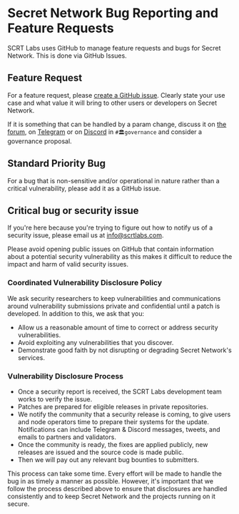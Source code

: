 # Secret Network Bug Reporting and Feature Requests

SCRT Labs uses GitHub to manage feature requests and bugs for Secret Network. This is done via GitHub Issues.

## Feature Request

For a feature request, please [create a GitHub issue](https://github.com/scrtlabs/SecretNetwork/issues/new). Clearly state your use case and what value it will bring to other users or developers on Secret Network.

If it is something that can be handled by a param change, discuss it on [the forum](https://forum.scrt.network/), on [Telegram](https://t.me/SecretGovernance) or on [Discord](https://chat.scrt.network) in `#🏛governance` and consider a governance proposal.

## Standard Priority Bug

For a bug that is non-sensitive and/or operational in nature rather than a critical vulnerability, please add it as a GitHub issue.

## Critical bug or security issue

If you're here because you're trying to figure out how to notify us of a security issue, please email us at info@scrtlabs.com.

Please avoid opening public issues on GitHub that contain information about a potential security vulnerability as this makes it difficult to reduce the impact and harm of valid security issues.

### Coordinated Vulnerability Disclosure Policy

We ask security researchers to keep vulnerabilities and communications around vulnerability submissions private and confidential until a patch is developed. In addition to this, we ask that you:

- Allow us a reasonable amount of time to correct or address security vulnerabilities.
- Avoid exploiting any vulnerabilities that you discover.
- Demonstrate good faith by not disrupting or degrading Secret Network's services.

### Vulnerability Disclosure Process

- Once a security report is received, the SCRT Labs development team works to verify the issue.
- Patches are prepared for eligible releases in private repositories.
- We notify the community that a security release is coming, to give users and node operators time to prepare their systems for the update. Notifications can include Telegram & Discord messages, tweets, and emails to partners and validators.
- Once the community is ready, the fixes are applied publicly, new releases are issued and the source code is made public.
- Then we will pay out any relevant bug bounties to submitters.

This process can take some time. Every effort will be made to handle the bug in as timely a manner as possible. However, it's important that we follow the process described above to ensure that disclosures are handled consistently and to keep Secret Network and the projects running on it secure.
